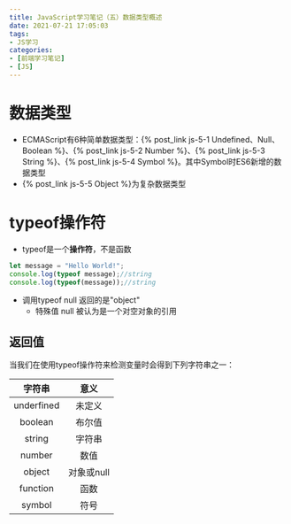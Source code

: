 ```yaml
---
title: JavaScript学习笔记（五）数据类型概述
date: 2021-07-21 17:05:03
tags:
- JS学习
categories:
- [前端学习笔记]
- [JS]
---
```


# 数据类型

* ECMAScript有6种简单数据类型：{% post_link js-5-1 Undefined、Null、Boolean %}、{% post_link js-5-2 Number %}、{% post_link js-5-3 String %}、{% post_link js-5-4 Symbol %}。其中Symbol时ES6新增的数据类型
* {% post_link js-5-5 Object %}为复杂数据类型

# typeof操作符

* typeof是一个**操作符**，不是函数
~~~js
let message = "Hello World!";
console.log(typeof message);//string
console.log(typeof(message));//string
~~~
* 调用typeof null 返回的是"object"
    * 特殊值 null 被认为是一个对空对象的引用

## 返回值

当我们在使用typeof操作符来检测变量时会得到下列字符串之一：

| 字符串 | 意义 |
| :----: | :----: |
| underfined | 未定义 |
| boolean | 布尔值 |
| string | 字符串 |
| number | 数值 |
| object | 对象或null |
| function | 函数 |
| symbol | 符号 |

